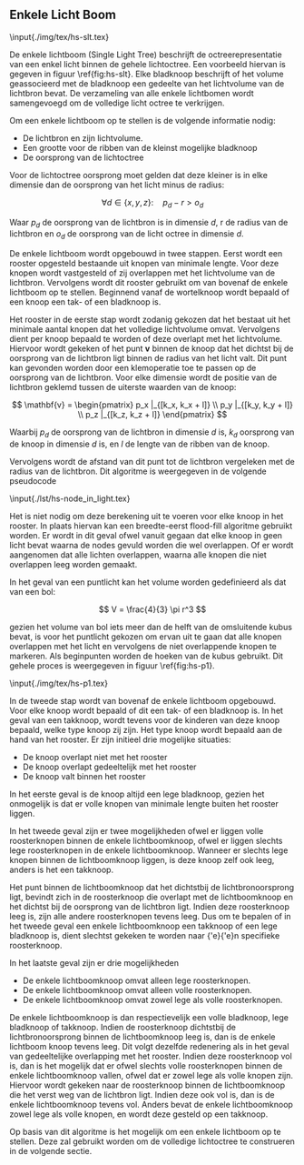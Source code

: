 ## Enkele Licht Boom

\input{./img/tex/hs-slt.tex}

De enkele lichtboom (Single Light Tree) beschrijft de octreerepresentatie van
een enkel licht binnen de gehele lichtoctree. Een voorbeeld hiervan is gegeven
in figuur \ref{fig:hs-slt}. Elke bladknoop beschrijft of het volume geassocieerd
met de bladknoop een gedeelte van het lichtvolume van de lichtbron bevat. De
verzameling van alle enkele lichtbomen wordt samengevoegd om de volledige licht
octree te verkrijgen. 

Om een enkele lichtboom op te stellen is de volgende informatie nodig:

* De lichtbron en zijn lichtvolume.
* Een grootte voor de ribben van de kleinst mogelijke bladknoop
* De oorsprong van de lichtoctree

Voor de lichtoctree oorsprong moet gelden dat deze kleiner is in elke dimensie
dan de oorsprong van het licht minus de radius:

$$ \forall d \in \lbrace x, y, z \rbrace :\quad p_d - r > o_d $$

Waar $p_d$ de oorsprong van de lichtbron is in dimensie $d$, r de radius van de
lichtbron en $o_d$ de oorsprong van de licht octree in dimensie $d$. 

De enkele lichtboom wordt opgebouwd in twee stappen. Eerst wordt een rooster 
opgesteld bestaande uit knopen van minimale lengte. Voor deze knopen wordt
vastgesteld of zij overlappen met het lichtvolume van de lichtbron. 
Vervolgens wordt dit rooster gebruikt om van bovenaf de enkele lichtboom op te
stellen. Beginnend vanaf de wortelknoop wordt bepaald of een knoop een tak- of
een bladknoop is.

Het rooster in de eerste stap wordt zodanig gekozen dat het bestaat uit het 
minimale aantal knopen dat het volledige lichtvolume omvat. Vervolgens dient per
knoop bepaald te worden of deze overlapt met het lichtvolume. Hiervoor wordt 
gekeken of het punt $\mathbf{v}$ binnen de knoop dat het dichtst bij de 
oorsprong van de lichtbron ligt binnen de radius van het licht valt. 
Dit punt kan gevonden worden door een klemoperatie toe te passen op de oorsprong
van de lichtbron. Voor elke dimensie wordt de positie van de lichtbron geklemd 
tussen de uiterste waarden van de knoop:

$$ \mathbf{v} = \begin{pmatrix} 
                  p_x |_{[k_x, k_x + l]} \\
                  p_y |_{[k_y, k_y + l]} \\
                  p_z |_{[k_z, k_z + l]}
                \end{pmatrix} $$

Waarbij $p_d$ de oorsprong van de lichtbron in dimensie $d$ is, $k_d$ oorsprong 
van de knoop in dimensie $d$ is, en $l$ de lengte van de ribben van de knoop.

Vervolgens wordt de afstand van dit punt tot de lichtbron vergeleken met de
radius van de lichtbron. Dit algoritme is weergegeven in de volgende pseudocode

\input{./lst/hs-node_in_light.tex}

Het is niet nodig om deze berekening uit te voeren voor elke knoop in het 
rooster. In plaats hiervan kan een breedte-eerst flood-fill algoritme gebruikt
worden. Er wordt in dit geval ofwel vanuit gegaan dat elke knoop in geen licht 
bevat waarna de nodes gevuld worden die wel overlappen. Of er wordt aangenomen
dat alle lichten overlappen, waarna alle knopen die niet overlappen leeg worden 
gemaakt. 

In het geval van een puntlicht kan het volume worden gedefinieerd als dat van 
een bol:

$$ V = \frac{4}{3} \pi r^3 $$

gezien het volume van bol iets meer dan de helft van de omsluitende kubus bevat,
is voor het puntlicht gekozen om ervan uit te gaan dat alle knopen overlappen 
met het licht en vervolgens de niet overlappende knopen te markeren. Als 
beginpunten worden de hoeken van de kubus gebruikt. Dit gehele proces is 
weergegeven in figuur \ref{fig:hs-p1}.

\input{./img/tex/hs-p1.tex}

In de tweede stap wordt van bovenaf de enkele lichtboom opgebouwd. Voor elke 
knoop wordt bepaald of dit een tak- of een bladknoop is. In het geval van een
takknoop, wordt tevens voor de kinderen van deze knoop bepaald, welke type
knoop zij zijn. Het type knoop wordt bepaald aan de hand van het rooster.
Er zijn initieel drie mogelijke situaties:

* De knoop overlapt niet met het rooster
* De knoop overlapt gedeeltelijk met het rooster
* De knoop valt binnen het rooster

In het eerste geval is de knoop altijd een lege bladknoop, gezien het onmogelijk
is dat er volle knopen van minimale lengte buiten het rooster liggen. 

In het tweede geval zijn er twee mogelijkheden ofwel er liggen volle 
roosterknopen binnen de enkele lichtboomknoop, ofwel er liggen slechts lege 
roosterknopen in de enkele lichtboomknoop. Wanneer er slechts lege knopen binnen
de lichtboomknoop liggen, is deze knoop zelf ook leeg, anders is het een 
takknoop. 

Het punt binnen de lichtboomknoop dat het dichtstbij de lichtbronoorsprong ligt,
bevindt zich in de roosterknoop die overlapt met de lichtboomknoop en het 
dichtst bij de oorsprong van de lichtbron ligt. Indien deze roosterknoop leeg 
is, zijn alle andere roosterknopen tevens leeg. Dus om te bepalen of in het
tweede geval een enkele lichtboomknoop een takknoop of een lege bladknoop is,
dient slechtst gekeken te worden naar {\'e}{\'e}n specifieke roosterknoop.

In het laatste geval zijn er drie mogelijkheden

* De enkele lichtboomknoop omvat alleen lege roosterknopen.
* De enkele lichtboomknoop omvat alleen volle roosterknopen.
* De enkele lichtboomknoop omvat zowel lege als volle roosterknopen.

De enkele lichtboomknoop is dan respectievelijk een volle bladknoop, lege 
bladknoop of takknoop. Indien de roosterknoop dichtstbij de lichtbronoorsprong
binnen de lichtboomknoop leeg is, dan is de enkele lichtboom knoop tevens leeg.
Dit volgt dezelfde redenering als in het geval van gedeeltelijke overlapping met
het rooster. Indien deze roosterknoop vol is, dan is het mogelijk dat er ofwel
slechts volle roosterknopen binnen de enkele lichtboomknoop vallen, ofwel dat
er zowel lege als volle knopen zijn. Hiervoor wordt gekeken naar de roosterknoop
binnen de lichtboomknoop die het verst weg van de lichtbron ligt. Indien deze
ook vol is, dan is de enkele lichtboomknoop tevens vol. Anders bevat de 
enkele lichtboomknoop zowel lege als volle knopen, en wordt deze gesteld op een
takknoop.

Op basis van dit algoritme is het mogelijk om een enkele lichtboom op te 
stellen. Deze zal gebruikt worden om de volledige lichtoctree te construeren in 
de volgende sectie.

